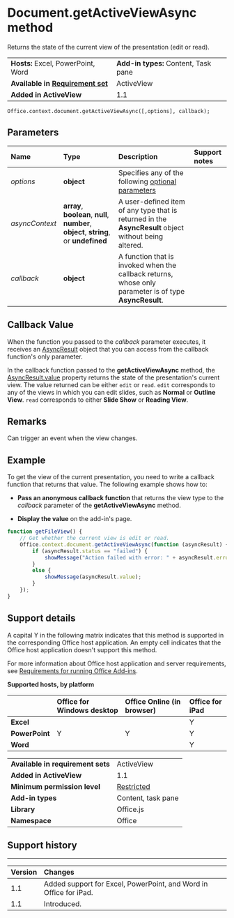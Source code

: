 
# Document.getActiveViewAsync method
 Returns the state of the current view of the presentation (edit or read).

|||
|:-----|:-----|
|**Hosts:** Excel, PowerPoint, Word|**Add-in types:** Content, Task pane|
|**Available in [Requirement set](../../docs/overview/specify-office-hosts-and-api-requirements.md)**|ActiveView|
|**Added in ActiveView**|1.1|

```
Office.context.document.getActiveViewAsync([,options], callback);
```


## Parameters



|**Name**|**Type**|**Description**|**Support notes**|
|:-----|:-----|:-----|:-----|
| _options_|**object**|Specifies any of the following [optional parameters](../../docs/develop/asynchronous-programming-in-office-add-ins.md#passing-optional-parameters-to-asynchronous-methods)||
| _asyncContext_|**array**,  **boolean**,  **null**,  **number**,  **object**, **string**, or  **undefined**|A user-defined item of any type that is returned in the  **AsyncResult** object without being altered.||
| _callback_|**object**|A function that is invoked when the callback returns, whose only parameter is of type  **AsyncResult**.||

## Callback Value

When the function you passed to the  _callback_ parameter executes, it receives an [AsyncResult](../../reference/shared/asyncresult.md) object that you can access from the callback function's only parameter.

In the callback function passed to the  **getActiveViewAsync** method, the [AsyncResult.value](../../reference/shared/asyncresult.value.md) property returns the state of the presentation's current view. The value returned can be either `edit` or `read`.  `edit` corresponds to any of the views in which you can edit slides, such as **Normal** or **Outline View**.  `read` corresponds to either **Slide Show** or **Reading View**.


## Remarks

Can trigger an event when the view changes.


## Example

To get the view of the current presentation, you need to write a callback function that returns that value. The following example shows how to:


-  **Pass an anonymous callback function** that returns the view type to the _callback_ parameter of the **getActiveViewAsync** method.
    
-  **Display the value** on the add-in's page.
    

```js
function getFileView() {
    // Get whether the current view is edit or read.
    Office.context.document.getActiveViewAsync(function (asyncResult) {
        if (asyncResult.status == "failed") {
            showMessage("Action failed with error: " + asyncResult.error.message);
        }
        else {
            showMessage(asyncResult.value);
        }
    });
}
```




## Support details


A capital Y in the following matrix indicates that this method is supported in the corresponding Office host application. An empty cell indicates that the Office host application doesn't support this method.

For more information about Office host application and server requirements, see [Requirements for running Office Add-ins](../../docs/overview/requirements-for-running-office-add-ins.md).


**Supported hosts, by platform**


||**Office for Windows desktop**|**Office Online (in browser)**|**Office for iPad**|
|:-----|:-----|:-----|:-----|
|**Excel**|||Y|
|**PowerPoint**|Y|Y|Y|
|**Word**|||Y|

|||
|:-----|:-----|
|**Available in requirement sets**|ActiveView|
|**Added in ActiveView**|1.1|
|**Minimum permission level**|[Restricted](../../docs/develop/requesting-permissions-for-api-use-in-content-and-task-pane-add-ins.md)|
|**Add-in types**|Content, task pane|
|**Library**|Office.js|
|**Namespace**|Office|

## Support history





****


|**Version**|**Changes**|
|:-----|:-----|
|1.1|Added support for Excel, PowerPoint, and Word in Office for iPad.|
|1.1|Introduced.|
